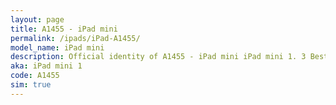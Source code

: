 ```yaml
---
layout: page
title: A1455 - iPad mini
permalink: /ipads/iPad-A1455/
model_name: iPad mini
description: Official identity of A1455 - iPad mini iPad mini 1. 3 Best compatible iPad cases for iPad mini. 3 Best compatible iPad pens for iPad mini. 3 Best compatible iPad chargers for iPad mini. 3 Best compatible keyboards for iPad mini.
aka: iPad mini 1
code: A1455
sim: true
---
```

